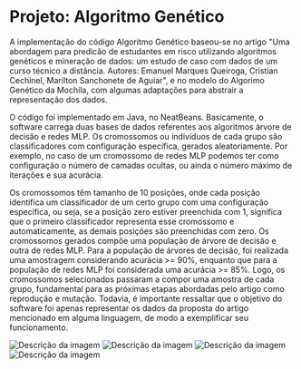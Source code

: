<html>
  <h1>Projeto: Algoritmo Genético</h1>
  <p>A implementação do código Algoritmo Genético baseou-se no artigo "Uma abordagem para predicão de estudantes em risco
  utilizando algoritmos genéticos e mineração de dados: um estudo de caso com dados de um curso técnico a distância.
  Autores: Emanuel Marques Queiroga, Cristian Cechinel, Marilton Sanchonete de Aguiar", e no modelo do Algorimo Genético da Mochila, com algumas
  adaptações para abstrair a representação dos dados.</p> 
  <p>O código foi implementado em Java, no NeatBeans. Basicamente, o software carrega duas bases de dados referentes aos algoritmos árvore de decisão e redes MLP. 
  Os cromossomos ou indivíduos de cada grupo são classificadores com configuração específica, gerados aleatoriamente. Por exemplo, no caso de um cromossomo de
    redes MLP podemos ter como configuração o número de camadas ocultas, ou ainda o número máximo de iterações e sua acurácia. </p>
   <p>Os cromossomos têm tamanho de 10 posições, onde cada
    posição identifica um classificador de um certo grupo com uma configuração específica, ou seja, se a posição zero estiver preenchida com 1, significa que o primeiro classificador
    representa esse cromossomo e automaticamente, as demais posições são preenchidas com zero. Os cromossomos gerados compõe
  uma população de árvore de decisão e outra de redes MLP. Para a população de árvores de decisão, foi realizada uma amostragem considerando acurácia >= 90%, enquanto
  que para a população de redes MLP foi considerada uma acurácia >= 85%. Logo, os cromossomos selecionados passaram a compor uma amostra de cada grupo, fundamental para as
  próximas etapas abordadas pelo artigo como reprodução e mutação. Todavia, é importante ressaltar que o objetivo do software foi apenas representar os dados da proposta do artigo mencionado em alguma linguagem, 
    de modo a exemplificar seu funcionamento.</p> 
    <img src="caminho/para/imagem.png" alt="Descrição da imagem">
    <img src="caminho/para/imagem.png" alt="Descrição da imagem">
    <img src="caminho/para/imagem.png" alt="Descrição da imagem">
    <img src="caminho/para/imagem.png" alt="Descrição da imagem">
    
</html>
